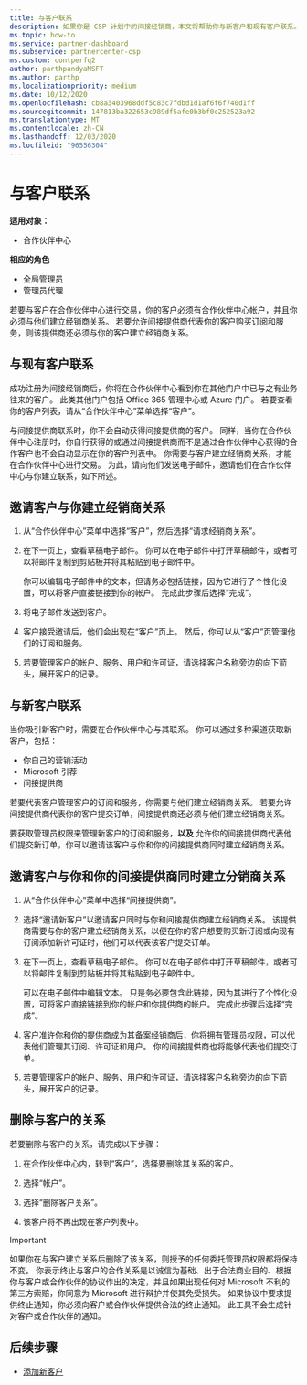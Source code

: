 ```yaml
---
title: 与客户联系
description: 如果你是 CSP 计划中的间接经销商，本文将帮助你与新客户和现有客户联系。
ms.topic: how-to
ms.service: partner-dashboard
ms.subservice: partnercenter-csp
ms.custom: contperfq2
author: parthpandyaMSFT
ms.author: parthp
ms.localizationpriority: medium
ms.date: 10/12/2020
ms.openlocfilehash: cb8a3403968ddf5c83c7fdbd1d1af6f6f740d1ff
ms.sourcegitcommit: 147813ba322653c989df5afe0b3bf0c252523a92
ms.translationtype: MT
ms.contentlocale: zh-CN
ms.lasthandoff: 12/03/2020
ms.locfileid: "96556304"
---
```

# <a name="connect-with-customers"></a>与客户联系

**适用对象：**

- 合作伙伴中心

 **相应的角色**

- 全局管理员
- 管理员代理


若要与客户在合作伙伴中心进行交易，你的客户必须有合作伙伴中心帐户，并且你必须与他们建立经销商关系。 若要允许间接提供商代表你的客户购买订阅和服务，则该提供商还必须与你的客户建立经销商关系。

## <a name="connect-with-existing-customers"></a>与现有客户联系

成功注册为间接经销商后，你将在合作伙伴中心看到你在其他门户中已与之有业务往来的客户。 此类其他门户包括 Office 365 管理中心或 Azure 门户。 若要查看你的客户列表，请从“合作伙伴中心”菜单选择“客户”。

与间接提供商联系时，你不会自动获得间接提供商的客户。 同样，当你在合作伙伴中心注册时，你自行获得的或通过间接提供商而不是通过合作伙伴中心获得的合作客户也不会自动显示在你的客户列表中。 你需要与客户建立经销商关系，才能在合作伙伴中心进行交易。  为此，请向他们发送电子邮件，邀请他们在合作伙伴中心与你建立联系，如下所述。

## <a name="invite-a-customer-to-establish-a-reseller-relationship-with-you"></a>邀请客户与你建立经销商关系

1. 从“合作伙伴中心”菜单中选择“客户”，然后选择“请求经销商关系”。

2. 在下一页上，查看草稿电子邮件。 你可以在电子邮件中打开草稿邮件，或者可以将邮件复制到剪贴板并将其粘贴到电子邮件中。

   你可以编辑电子邮件中的文本，但请务必包括链接，因为它进行了个性化设置，可以将客户直接链接到你的帐户。 完成此步骤后选择“完成”。

3. 将电子邮件发送到客户。

4. 客户接受邀请后，他们会出现在“客户”页上。 然后，你可以从“客户”页管理他们的订阅和服务。

5. 若要管理客户的帐户、服务、用户和许可证，请选择客户名称旁边的向下箭头，展开客户的记录。

## <a name="connect-with-new-customers"></a>与新客户联系

当你吸引新客户时，需要在合作伙伴中心与其联系。 你可以通过多种渠道获取新客户，包括：

- 你自己的营销活动
- Microsoft 引荐
- 间接提供商

若要代表客户管理客户的订阅和服务，你需要与他们建立经销商关系。 若要允许间接提供商代表你的客户提交订单，间接提供商还必须与他们建立经销商关系。

要获取管理员权限来管理新客户的订阅和服务，**以及** 允许你的间接提供商代表他们提交新订单，你可以邀请该客户与你和你的间接提供商同时建立经销商关系。

## <a name="invite-a-customer-to-establish-a-reseller-relationship-with-you-and-your-indirect-provider-at-the-same-time"></a>邀请客户与你和你的间接提供商同时建立分销商关系

1. 从“合作伙伴中心”菜单中选择“间接提供商”。

2. 选择“邀请新客户”以邀请客户同时与你和间接提供商建立经销商关系。 该提供商需要与你的客户建立经销商关系，以便在你的客户想要购买新订阅或向现有订阅添加新许可证时，他们可以代表该客户提交订单。

3. 在下一页上，查看草稿电子邮件。 你可以在电子邮件中打开草稿邮件，或者可以将邮件复制到剪贴板并将其粘贴到电子邮件中。

   可以在电子邮件中编辑文本。 只是务必要包含此链接，因为其进行了个性化设置，可将客户直接链接到你的帐户和你提供商的帐户。 完成此步骤后选择“完成”。

4. 客户准许你和你的提供商成为其备案经销商后，你将拥有管理员权限，可以代表他们管理其订阅、许可证和用户。 你的间接提供商也将能够代表他们提交订单。

5. 若要管理客户的帐户、服务、用户和许可证，请选择客户名称旁边的向下箭头，展开客户的记录。

## <a name="remove-a-relationship-with-a-customer"></a>删除与客户的关系

若要删除与客户的关系，请完成以下步骤：

1.  在合作伙伴中心内，转到“客户”，选择要删除其关系的客户。

2.  选择“帐户”。

3.  选择“删除客户关系”。

4.  该客户将不再出现在客户列表中。

>[!IMPORTANT]
>如果你在与客户建立关系后删除了该关系，则授予的任何委托管理员权限都将保持不变。
>你表示终止与客户的合作关系是以诚信为基础、出于合法商业目的、根据你与客户或合作伙伴的协议作出的决定，并且如果出现任何对 Microsoft 不利的第三方索赔，你同意为 Microsoft 进行辩护并使其免受损失。
>如果协议中要求提供终止通知，你必须向客户或合作伙伴提供合法的终止通知。 此工具不会生成针对客户或合作伙伴的通知。

## <a name="next-steps"></a>后续步骤

- [添加新客户](add-a-new-customer.md)
